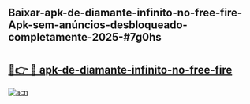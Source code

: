 ## Baixar-apk-de-diamante-infinito-no-free-fire-Apk-sem-anúncios-desbloqueado-completamente-2025-#7g0hs

# <h2><a href="https://ainizakaria.my?title=apk-de-diamante-infinito-no-free-fire&ref=20M">🔗👉 🔴 apk-de-diamante-infinito-no-free-fire</a></h2>

[![acn](https://github.com/user-attachments/assets/0f9c940e-d8b0-45ae-aac7-cd30a18b3e1c)](https://ainizakaria.my?title=apk-de-diamante-infinito-no-free-fire&ref=20M)

